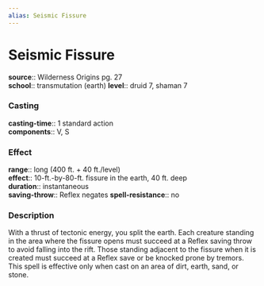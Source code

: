 ```yaml
---
alias: Seismic Fissure
---
```


# Seismic Fissure 

**source**:: Wilderness Origins pg. 27  
**school**:: transmutation (earth)
**level**:: druid 7, shaman 7

### Casting 

**casting-time**:: 1 standard action  
**components**:: V, S

### Effect 

**range**:: long (400 ft. + 40 ft./level)  
**effect**:: 10-ft.-by-80-ft. fissure in the earth, 40 ft. deep  
**duration**:: instantaneous  
**saving-throw**:: Reflex negates
**spell-resistance**:: no

### Description 

With a thrust of tectonic energy, you split the earth. Each creature standing in the area where the fissure opens must succeed at a Reflex saving throw to avoid falling into the rift. Those standing adjacent to the fissure when it is created must succeed at a Reflex save or be knocked prone by tremors. This spell is effective only when cast on an area of dirt, earth, sand, or stone.

